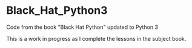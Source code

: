 # Black_Hat_Python3
Code from the book "Black Hat Python" updated to Python 3

This is a work in progress as I complete the lessons in the subject book.
